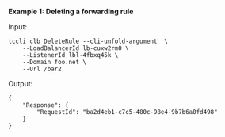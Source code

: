 **Example 1: Deleting a forwarding rule**



Input: 

```
tccli clb DeleteRule --cli-unfold-argument  \
    --LoadBalancerId lb-cuxw2rm0 \
    --ListenerId lbl-4fbxq45k \
    --Domain foo.net \
    --Url /bar2
```

Output: 
```
{
    "Response": {
        "RequestId": "ba2d4eb1-c7c5-480c-98e4-9b7b6a0fd498"
    }
}
```

